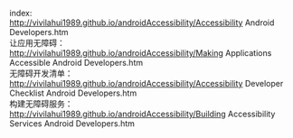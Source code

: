 ﻿index: <br/>
http://vivilahui1989.github.io/androidAccessibility/Accessibility  Android Developers.htm
<br/>让应用无障碍：<br/>
http://vivilahui1989.github.io/androidAccessibility/Making Applications Accessible  Android Developers.htm
<br/>无障碍开发清单：<br/>
http://vivilahui1989.github.io/androidAccessibility/Accessibility Developer Checklist  Android Developers.htm
<br/>构建无障碍服务：<br/>
http://vivilahui1989.github.io/androidAccessibility/Building Accessibility Services  Android Developers.htm